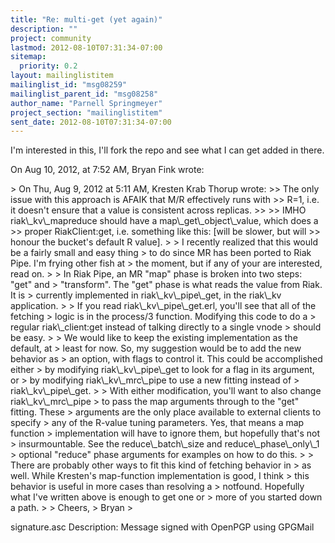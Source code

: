 ```yaml
---
title: "Re: multi-get (yet again)"
description: ""
project: community
lastmod: 2012-08-10T07:31:34-07:00
sitemap:
  priority: 0.2
layout: mailinglistitem
mailinglist_id: "msg08259"
mailinglist_parent_id: "msg08258"
author_name: "Parnell Springmeyer"
project_section: "mailinglistitem"
sent_date: 2012-08-10T07:31:34-07:00
---
```



I'm interested in this, I'll fork the repo and see what I can get added in 
there.

On Aug 10, 2012, at 7:52 AM, Bryan Fink wrote:

&gt; On Thu, Aug 9, 2012 at 5:11 AM, Kresten Krab Thorup  wrote:
&gt;&gt; The only issue with this approach is AFAIK that M/R effectively runs with 
&gt;&gt; R=1, i.e. it doesn't ensure that a value is consistent across replicas.
&gt;&gt; 
&gt;&gt; IMHO riak\\_kv\\_mapreduce should have a map\\_get\\_object\\_value, which does a 
&gt;&gt; proper RiakClient:get, i.e. something like this: [will be slower, but will 
&gt;&gt; honour the bucket's default R value].
&gt; 
&gt; I recently realized that this would be a fairly small and easy thing
&gt; to do since MR has been ported to Riak Pipe. I'm frying other fish at
&gt; the moment, but if any of your are interested, read on.
&gt; 
&gt; In Riak Pipe, an MR "map" phase is broken into two steps: "get" and
&gt; "transform". The "get" phase is what reads the value from Riak. It is
&gt; currently implemented in riak\\_kv\\_pipe\\_get, in the riak\\_kv application.
&gt; 
&gt; If you read riak\\_kv\\_pipe\\_get.erl, you'll see that all of the fetching
&gt; logic is in the process/3 function. Modifying this code to do a
&gt; regular riak\\_client:get instead of talking directly to a single vnode
&gt; should be easy.
&gt; 
&gt; We would like to keep the existing implementation as the default, at
&gt; least for now. So, my suggestion would be to add the new behavior as
&gt; an option, with flags to control it. This could be accomplished either
&gt; by modifying riak\\_kv\\_pipe\\_get to look for a flag in its argument, or
&gt; by modifying riak\\_kv\\_mrc\\_pipe to use a new fitting instead of
&gt; riak\\_kv\\_pipe\\_get.
&gt; 
&gt; With either modification, you'll want to also change riak\\_kv\\_mrc\\_pipe
&gt; to pass the map arguments through to the "get" fitting. These
&gt; arguments are the only place available to external clients to specify
&gt; any of the R-value tuning parameters. Yes, that means a map function
&gt; implementation will have to ignore them, but hopefully that's not
&gt; insurmountable. See the reduce\\_batch\\_size and reduce\\_phase\\_only\\_1
&gt; optional "reduce" phase arguments for examples on how to do this.
&gt; 
&gt; There are probably other ways to fit this kind of fetching behavior in
&gt; as well. While Kresten's map-function implementation is good, I think
&gt; this behavior is useful in more cases than resolving a
&gt; notfound. Hopefully what I've written above is enough to get one or
&gt; more of you started down a path.
&gt; 
&gt; Cheers,
&gt; Bryan
&gt; 

signature.asc
Description: Message signed with OpenPGP using GPGMail
